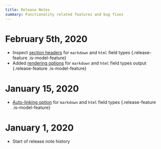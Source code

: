 ```yaml
---
title: Release Notes
summary: Functionality related features and bug fixes
---
```


# February 5th, 2020

- Inspect [section headers](/🗄/Article/models/text.md#sections) for `markdown` and `html` field types {.release-feature .is-model-feature}
- Added [rendering options](/🗄/Article/models/text.md#rendering) for `markdown` and `html` field types output {.release-feature .is-model-feature}

# January 15, 2020

- [Auto-linking option](/🗄/Article/models/text.md#rendering) for `markdown` and `html` field types {.release-feature .is-model-feature}

# January 1, 2020

- Start of release note history
